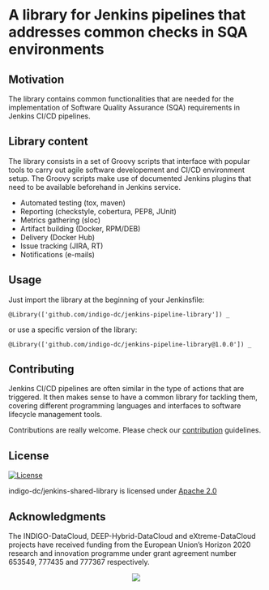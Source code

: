 # A library for Jenkins pipelines that addresses common checks in SQA environments

## Motivation
The library contains common functionalities that are needed for the
implementation of Software Quality Assurance (SQA) requirements in Jenkins
CI/CD pipelines.

## Library content
The library consists in a set of Groovy scripts that interface with popular
tools to carry out agile software developement and CI/CD environment setup.
The Groovy scripts make use of documented Jenkins plugins that need to be
available beforehand in Jenkins service.

 * Automated testing (tox, maven)
 * Reporting (checkstyle, cobertura, PEP8, JUnit)
 * Metrics gathering (sloc)
 * Artifact building (Docker, RPM/DEB)
 * Delivery (Docker Hub)
 * Issue tracking (JIRA, RT)
 * Notifications (e-mails)

## Usage

Just import the library at the beginning of your Jenkinsfile:

```
@Library(['github.com/indigo-dc/jenkins-pipeline-library']) _
```

or use a specific version of the library:
```
@Library(['github.com/indigo-dc/jenkins-pipeline-library@1.0.0']) _
```


## Contributing

Jenkins CI/CD pipelines are often similar in the type of actions that are
triggered. It then makes sense to have a common library for tackling them,
covering different programming languages and interfaces to software lifecycle
management tools.

Contributions are really welcome. Please check our
[contribution](CONTRIBUTING.md) guidelines.

## License

[![License](https://img.shields.io/badge/License-Apache%202.0-blue.svg)](https://opensource.org/licenses/Apache-2.0)

indigo-dc/jenkins-shared-library is licensed under [Apache 2.0](LICENSE)

## Acknowledgments

The INDIGO-DataCloud, DEEP-Hybrid-DataCloud and eXtreme-DataCloud projects have
received funding from the European Union’s Horizon 2020 research and innovation
programme under grant agreement number 653549, 777435 and 777367 respectively.
<p align="center">
  <img src="https://encrypted-tbn0.gstatic.com/images?q=tbn:ANd9GcT1WF4g5KH3PnQE_Ve10QFRS-gZ0NpCQ7Qr-_km1RqnOCEF1fQt">
</p>
